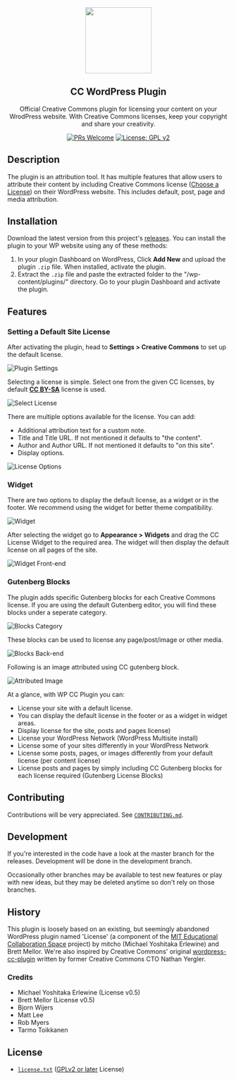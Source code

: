 <div align="center">
  <img src="https://mirrors.creativecommons.org/presskit/icons/cc.xlarge.png" height="150">
  <h2 align="center">CC WordPress Plugin</h2>
  <p align="center">Official Creative Commons plugin for licensing your content on your WrodPress website. With Creative Commons licenses, keep your copyright and share your creativity.
  </p>

[![PRs Welcome](https://img.shields.io/badge/PRs-welcome-brightgreen.svg?style=flat-square)](http://makeapullrequest.com) [![License: GPL v2](https://img.shields.io/badge/License-GPL%20v2-blue.svg)](https://www.gnu.org/licenses/old-licenses/gpl-2.0.en.html)

</div>


## Description

The plugin is an attribution tool. It has multiple features that allow users to attribute their content by including Creative Commons license
([Choose a License](https://creativecommons.org/choose/)) on their WordPress website. This includes default, post, page and media attribution.


## Installation

Download the latest version from this project's [releases][releases]. You can install the plugin to your WP website
using any of these methods:

[releases]: https://github.com/creativecommons/creativecommons-wordpress-plugin/releases "Releases · creativecommons/creativecommons-wordpress-plugin"

1. In your plugin Dashboard on WordPress, Click **Add New** and
upload the plugin `.zip` file. When installed, activate the plugin.
2. Extract the `.zip` file and paste the extracted folder to the
   "/wp-content/plugins/" directory. Go to your plugin Dashboard and activate the plugin.


## Features

### Setting a Default Site License

After activating the plugin, head to **Settings > Creative Commons** to set up the default license.

![Plugin Settings](https://cl.ly/01ae314c5c57/img)

Selecting a license is simple. Select one from the given
CC licenses, by default [**CC BY-SA**](http://creativecommons.org/licenses/by-sa/4.0/)
license is used.

![Select License](https://cl.ly/bfd84b912c78/img)

There are multiple options available for the license. You
can add:

- Additional attribution text for a custom note.
- Title and Title URL. If not mentioned it defaults to "the content".
- Author and Author URL. If not mentioned it defaults to "on this site".
- Display options.

![License Options](https://cl.ly/b4520d6ab6b1/img)

### Widget

There are two options to display the default license, as
a widget or in the footer. We recommend using the widget for better theme compatibility.

![Widget](https://cl.ly/2dacc1739955/img)

After selecting the widget go to **Appearance > Widgets**
and drag the CC License Widget to the
required area. The widget will then display the default license on all pages of the site.

![Widget Front-end](https://cl.ly/b9b584688f46/img)

### Gutenberg Blocks

The plugin adds specific Gutenberg blocks for each Creative
Commons license. If you are using the default Gutenberg editor,
you will find these blocks under a seperate category.

![Blocks Category](https://cl.ly/4934cdc59cd4/img)

These blocks can be used to license any page/post/image or
other media.

![Blocks Back-end](https://cl.ly/b454a77259ce/img)

Following is an image attributed using CC gutenberg block.

![Attributed Image](https://cl.ly/bde9d591b534/img)

At a glance, with WP CC Plugin you can:

- License your site with a default license.
- You can display the default license in the footer or as a widget in widget areas.
- Display license for the site, posts and pages
  license)
- License your WordPress Network (WordPress Multisite install)
- License some of your sites differently in your WordPress Network
- License some posts, pages, or images differently from your default license
  (per content license)
- License posts and pages by simply including CC Gutenberg blocks for each
  license required (Gutenberg License Blocks)

## Contributing

Contributions will be very appreciated. See [`CONTRIBUTING.md`](CONTRIBUTING.md).


## Development

If you're interested in the code have a look at the master branch for the
releases. Development will be done in the development branch.

Occasionally other branches may be available to test new features or play with
new ideas, but they may be deleted anytime so don't rely on those branches.


## History

This plugin is loosely based on an existing, but seemingly abandoned WordPress
plugin named 'License' (a component of the [MIT Educational Collaboration
Space][collabspace] project) by mitcho (Michael Yoshitaka Erlewine) and
Brett Mellor. We're also inspired by Creative Commons' original
[wordpress-cc-plugin][oldplugin] written by former Creative Commons CTO Nathan
Yergler.

[collabspace]:http://cispace.mit.edu/
[oldplugin]:https://github.com/cc-archive/wordpress-cc-plugin


### Credits

* Michael Yoshitaka Erlewine (License v0.5)
* Brett Mellor (License v0.5)
* Bjorn Wijers
* Matt Lee
* Rob Myers
* Tarmo Toikkanen


## License

* [`license.txt`](license.txt) ([GPLv2 or later][gplv2] License)

[gplv2]: https://opensource.org/licenses/GPL-2.0 "GNU General Public License version 2 | Open Source Initiative"
